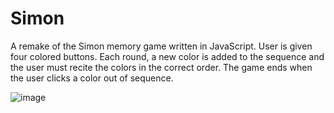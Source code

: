 <h1>Simon</h1>

A remake of the Simon memory game written in JavaScript. User is given four colored buttons. Each round, a new color is added to the sequence and the user must recite the colors in the correct order. The game ends when the user clicks a color out of sequence. 

 ![image](https://github.com/user-attachments/assets/bdf167a4-11a3-4374-a6e9-dac46b11a566)
